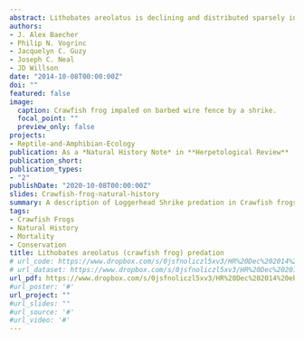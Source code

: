 ```yaml
---
abstract: Lithobates areolatus is declining and distributed sparsely in remnant prairie habitats of the central United States. Owing to their extensive use of crayfish/small mammal burrows and highly secretive nature, limited data exist regarding the life history of L. areolatus, particularly natural sources of mortality. Experimentally, two species of insect (both backswimmers [Notonecta spp.]) have been identified as predators of larval L. areolatus. Reported predators of post-metamorphic L. areolatus include Heterodon platirhinos (Eastern Hog-nosed Snake), Coluber constrictor (North American Racer), Thamnophis sirtalis (Common Gartersnake), and Procyon lotor (Raccoon); however, other common predators of ranid frogs such as snakes, birds, and mammals are suspected. Here we report the predation of L. areolatus by Nerodia erythrogaster (Plain-bellied Watersnake) and Lanius ludovicianus (Loggerhead Shrike) in northwest Arkansas, USA.
authors:
- J. Alex Baecher
- Philip N. Vogrinc
- Jacquelyn C. Guzy
- Joseph C. Neal
- JD Willson
date: "2014-10-08T00:00:00Z"
doi: ""
featured: false
image:
  caption: Crawfish frog impaled on barbed wire fence by a shrike.
  focal_point: ""
  preview_only: false
projects:
- Reptile-and-Amphibian-Ecology
publication: As a *Natural History Note* in **Herpetological Review**
publication_short:
publication_types:
- "2"
publishDate: "2020-10-08T00:00:00Z"
slides: Crawfish-frog-natural-history
summary: A description of Loggerhead Shrike predation in Crawfish frogs, a species of conservation concern in Arkansas.  
tags:
- Crawfish Frogs
- Natural History
- Mortality 
- Conservation
title: Lithobates areolatus (crawfish frog) predation
# url_code: https://www.dropbox.com/s/0jsfnoliczl5xv3/HR%20Dec%202014%20ebook.pdf?dl=1
# url_dataset: https://www.dropbox.com/s/0jsfnoliczl5xv3/HR%20Dec%202014%20ebook.pdf?dl=1
url_pdf: https://www.dropbox.com/s/0jsfnoliczl5xv3/HR%20Dec%202014%20ebook.pdf?dl=1
#url_poster: '#'
url_project: ""
#url_slides: ""
#url_source: '#'
#url_video: '#'
---
```


